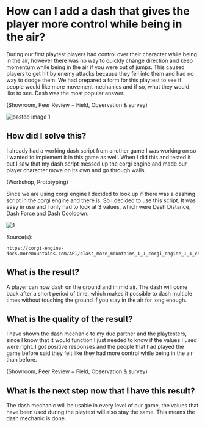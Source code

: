 # How can I add a dash that gives the player more control while being in the air?

During our first playtest players had control over their character while being in the air, however there was no way to quickly change direction and keep momentum while being in the air if you were out of jumps. This caused players to get hit by enemy attacks because they fell into them and had no way to dodge them. We had prepared a form for this playtest to see if people would like more movement mechanics and if so, what they would like to see. Dash was the most popular answer.

(Showroom, Peer Review + Field, Observation & survey)

![pasted image 1](https://github.com/Timsel1/GDT-S4Portfolio/assets/90602424/71eef1f2-7b5f-46e7-9900-1ad24ae57076)

## How did I solve this?

I already had a working dash script from another game I was working on so I wanted to implement it in this game as well. When I did this and tested it out I saw that my dash script messed up the corgi engine and made our player character move on its own and go through walls.

(Workshop, Prototyping)

Since we are using corgi engine I decided to look up if there was a dashing script in the corgi engine and there is. So I decided to use this script. It was easy in use and I only had to look at 3 values, which were Dash Distance, Dash Force and Dash Cooldown.

![1](https://github.com/Timsel1/GDT-S4Portfolio/assets/90602424/fefe621c-3dfb-4740-88b0-9d5ee8b26d96)

Source(s):

    https://corgi-engine-docs.moremountains.com/API/class_more_mountains_1_1_corgi_engine_1_1_character_damage_dash.html

## What is the result?

A player can now dash on the ground and in mid air. The dash will come back after a short period of time, which makes it possible to dash multiple times without touching the ground if you stay in the air for long enough.

## What is the quality of the result?

I have shown the dash mechanic to my duo partner and the playtesters, since I know that it would function I just needed to know if the values I used were right. I got positive responses and the people that had played the game before said they felt like they had more control while being in the air than before. 

(Showroom, Peer Review + Field, Observation & survey)
## What is the next step now that I have this result?

The dash mechanic will be usable in every level of our game, the values that have been used during the playtest will also stay the same. This means the dash mechanic is done.
